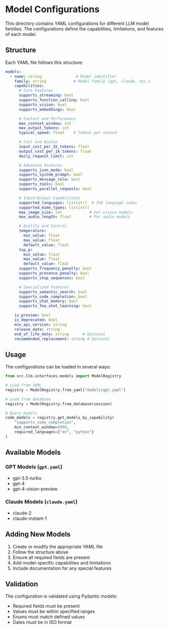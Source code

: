 # Model Configurations

This directory contains YAML configurations for different LLM model families. The configurations define the capabilities, limitations, and features of each model.

## Structure

Each YAML file follows this structure:

```yaml
models:
  - name: string               # Model identifier
    family: string            # Model family (gpt, claude, etc.)
    capabilities:
      # Core Features
      supports_streaming: bool
      supports_function_calling: bool
      supports_vision: bool
      supports_embeddings: bool

      # Context and Performance
      max_context_window: int
      max_output_tokens: int
      typical_speed: float    # Tokens per second

      # Cost and Quotas
      input_cost_per_1k_tokens: float
      output_cost_per_1k_tokens: float
      daily_request_limit: int

      # Advanced Features
      supports_json_mode: bool
      supports_system_prompt: bool
      supports_message_role: bool
      supports_tools: bool
      supports_parallel_requests: bool

      # Input/Output Capabilities
      supported_languages: list[str]  # ISO language codes
      supported_mime_types: list[str]
      max_image_size: int            # For vision models
      max_audio_length: float        # For audio models

      # Quality and Control
      temperature:
        min_value: float
        max_value: float
        default_value: float
      top_p:
        min_value: float
        max_value: float
        default_value: float
      supports_frequency_penalty: bool
      supports_presence_penalty: bool
      supports_stop_sequences: bool

      # Specialized Features
      supports_semantic_search: bool
      supports_code_completion: bool
      supports_chat_memory: bool
      supports_few_shot_learning: bool

    is_preview: bool
    is_deprecated: bool
    min_api_version: string
    release_date: string
    end_of_life_date: string      # Optional
    recommended_replacement: string # Optional
```

## Usage

The configurations can be loaded in several ways:

```python
from src.llm.interfaces.models import ModelRegistry

# Load from YAML
registry = ModelRegistry.from_yaml("models/gpt.yaml")

# Load from database
registry = ModelRegistry.from_database(session)

# Query models
code_models = registry.get_models_by_capability(
    "supports_code_completion",
    min_context_window=8000,
    required_languages={"en", "python"}
)
```

## Available Models

### GPT Models (`gpt.yaml`)
- gpt-3.5-turbo
- gpt-4
- gpt-4-vision-preview

### Claude Models (`claude.yaml`)
- claude-2
- claude-instant-1

## Adding New Models

1. Create or modify the appropriate YAML file
2. Follow the structure above
3. Ensure all required fields are present
4. Add model-specific capabilities and limitations
5. Include documentation for any special features

## Validation

The configuration is validated using Pydantic models:
- Required fields must be present
- Values must be within specified ranges
- Enums must match defined values
- Dates must be in ISO format
